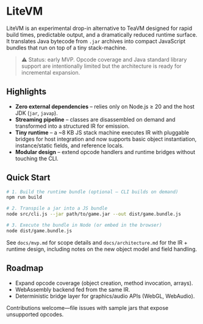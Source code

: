 # LiteVM

LiteVM is an experimental drop-in alternative to TeaVM designed for rapid build times, predictable output, and a dramatically reduced runtime surface. It translates Java bytecode from `.jar` archives into compact JavaScript bundles that run on top of a tiny stack-machine.

> ⚠️ Status: early MVP. Opcode coverage and Java standard library support are intentionally limited but the architecture is ready for incremental expansion.

## Highlights
- **Zero external dependencies** – relies only on Node.js ≥ 20 and the host JDK (`jar`, `javap`).
- **Streaming pipeline** – classes are disassembled on demand and transformed into a structured IR for emission.
- **Tiny runtime** – a ~8 KB JS stack machine executes IR with pluggable bridges for host integration and now supports basic object instantiation, instance/static fields, and reference locals.
- **Modular design** – extend opcode handlers and runtime bridges without touching the CLI.

## Quick Start
```bash
# 1. Build the runtime bundle (optional – CLI builds on demand)
npm run build

# 2. Transpile a jar into a JS bundle
node src/cli.js --jar path/to/game.jar --out dist/game.bundle.js

# 3. Execute the bundle in Node (or embed in the browser)
node dist/game.bundle.js
```

See `docs/mvp.md` for scope details and `docs/architecture.md` for the IR + runtime design, including notes on the new object model and field handling.

## Roadmap
- Expand opcode coverage (object creation, method invocation, arrays).
- WebAssembly backend fed from the same IR.
- Deterministic bridge layer for graphics/audio APIs (WebGL, WebAudio).

Contributions welcome—file issues with sample jars that expose unsupported opcodes.
